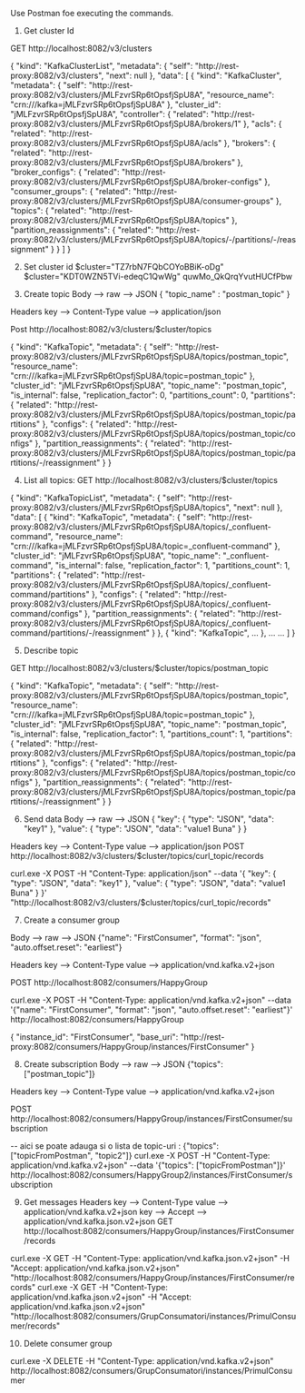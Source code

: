 Use Postman foe executing the commands.  
1. Get cluster Id

GET http://localhost:8082/v3/clusters

{
    "kind": "KafkaClusterList",
    "metadata": {
        "self": "http://rest-proxy:8082/v3/clusters",
        "next": null
    },
    "data": [
        {
            "kind": "KafkaCluster",
            "metadata": {
                "self": "http://rest-proxy:8082/v3/clusters/jMLFzvrSRp6tOpsfjSpU8A",
                "resource_name": "crn:///kafka=jMLFzvrSRp6tOpsfjSpU8A"
            },
            "cluster_id": "jMLFzvrSRp6tOpsfjSpU8A",
            "controller": {
                "related": "http://rest-proxy:8082/v3/clusters/jMLFzvrSRp6tOpsfjSpU8A/brokers/1"
            },
            "acls": {
                "related": "http://rest-proxy:8082/v3/clusters/jMLFzvrSRp6tOpsfjSpU8A/acls"
            },
            "brokers": {
                "related": "http://rest-proxy:8082/v3/clusters/jMLFzvrSRp6tOpsfjSpU8A/brokers"
            },
            "broker_configs": {
                "related": "http://rest-proxy:8082/v3/clusters/jMLFzvrSRp6tOpsfjSpU8A/broker-configs"
            },
            "consumer_groups": {
                "related": "http://rest-proxy:8082/v3/clusters/jMLFzvrSRp6tOpsfjSpU8A/consumer-groups"
            },
            "topics": {
                "related": "http://rest-proxy:8082/v3/clusters/jMLFzvrSRp6tOpsfjSpU8A/topics"
            },
            "partition_reassignments": {
                "related": "http://rest-proxy:8082/v3/clusters/jMLFzvrSRp6tOpsfjSpU8A/topics/-/partitions/-/reassignment"
            }
        }
    ]
}
 
2. Set cluster id
 $cluster="TZ7rbN7FQbCOYoBBiK-oDg"
 $cluster="KDT0WZN5TVi-edeqC1QwWg"
 quwMo_QkQrqYvutHUCfPbw
 
3. Create topic
Body --> raw  --> JSON
{ "topic_name" : "postman_topic" }

Headers
key -->  Content-Type value --> application/json

Post http://localhost:8082/v3/clusters/$cluster/topics

{
    "kind": "KafkaTopic",
    "metadata": {
        "self": "http://rest-proxy:8082/v3/clusters/jMLFzvrSRp6tOpsfjSpU8A/topics/postman_topic",
        "resource_name": "crn:///kafka=jMLFzvrSRp6tOpsfjSpU8A/topic=postman_topic"
    },
    "cluster_id": "jMLFzvrSRp6tOpsfjSpU8A",
    "topic_name": "postman_topic",
    "is_internal": false,
    "replication_factor": 0,
    "partitions_count": 0,
    "partitions": {
        "related": "http://rest-proxy:8082/v3/clusters/jMLFzvrSRp6tOpsfjSpU8A/topics/postman_topic/partitions"
    },
    "configs": {
        "related": "http://rest-proxy:8082/v3/clusters/jMLFzvrSRp6tOpsfjSpU8A/topics/postman_topic/configs"
    },
    "partition_reassignments": {
        "related": "http://rest-proxy:8082/v3/clusters/jMLFzvrSRp6tOpsfjSpU8A/topics/postman_topic/partitions/-/reassignment"
    }
}

4. List all topics: 
GET http://localhost:8082/v3/clusters/$cluster/topics

{
    "kind": "KafkaTopicList",
    "metadata": {
        "self": "http://rest-proxy:8082/v3/clusters/jMLFzvrSRp6tOpsfjSpU8A/topics",
        "next": null
    },
    "data": [
        {
            "kind": "KafkaTopic",
            "metadata": {
                "self": "http://rest-proxy:8082/v3/clusters/jMLFzvrSRp6tOpsfjSpU8A/topics/_confluent-command",
                "resource_name": "crn:///kafka=jMLFzvrSRp6tOpsfjSpU8A/topic=_confluent-command"
            },
            "cluster_id": "jMLFzvrSRp6tOpsfjSpU8A",
            "topic_name": "_confluent-command",
            "is_internal": false,
            "replication_factor": 1,
            "partitions_count": 1,
            "partitions": {
                "related": "http://rest-proxy:8082/v3/clusters/jMLFzvrSRp6tOpsfjSpU8A/topics/_confluent-command/partitions"
            },
            "configs": {
                "related": "http://rest-proxy:8082/v3/clusters/jMLFzvrSRp6tOpsfjSpU8A/topics/_confluent-command/configs"
            },
            "partition_reassignments": {
                "related": "http://rest-proxy:8082/v3/clusters/jMLFzvrSRp6tOpsfjSpU8A/topics/_confluent-command/partitions/-/reassignment"
            }
        },
        {
            "kind": "KafkaTopic",
        ...
        },
        ...
        ...
    ]
}

 
5. Describe topic

GET  http://localhost:8082/v3/clusters/$cluster/topics/postman_topic

{
    "kind": "KafkaTopic",
    "metadata": {
        "self": "http://rest-proxy:8082/v3/clusters/jMLFzvrSRp6tOpsfjSpU8A/topics/postman_topic",
        "resource_name": "crn:///kafka=jMLFzvrSRp6tOpsfjSpU8A/topic=postman_topic"
    },
    "cluster_id": "jMLFzvrSRp6tOpsfjSpU8A",
    "topic_name": "postman_topic",
    "is_internal": false,
    "replication_factor": 1,
    "partitions_count": 1,
    "partitions": {
        "related": "http://rest-proxy:8082/v3/clusters/jMLFzvrSRp6tOpsfjSpU8A/topics/postman_topic/partitions"
    },
    "configs": {
        "related": "http://rest-proxy:8082/v3/clusters/jMLFzvrSRp6tOpsfjSpU8A/topics/postman_topic/configs"
    },
    "partition_reassignments": {
        "related": "http://rest-proxy:8082/v3/clusters/jMLFzvrSRp6tOpsfjSpU8A/topics/postman_topic/partitions/-/reassignment"
    }
}

6. Send data 
Body --> raw  --> JSON
{ "key": { "type": "JSON", "data": "key1" },
  "value": { "type": "JSON", "data": "value1 Buna" }
}

Headers
key -->  Content-Type value --> application/json
POST http://localhost:8082/v3/clusters/$cluster/topics/curl_topic/records

curl.exe -X POST -H "Content-Type: application/json" --data '{ \"key\": { \"type\": \"JSON\", \"data\": \"key1\" }, \"value\": { \"type\": \"JSON\", \"data\": \"value1 Buna\" } }' "http://localhost:8082/v3/clusters/$cluster/topics/curl_topic/records"

7. Create a consumer group

Body --> raw  --> JSON
{"name": "FirstConsumer", "format": "json", "auto.offset.reset": "earliest"}   

Headers
key -->  Content-Type value --> application/vnd.kafka.v2+json

POST http://localhost:8082/consumers/HappyGroup


curl.exe -X POST -H "Content-Type: application/vnd.kafka.v2+json"  --data '{\"name\": \"FirstConsumer\", \"format\": \"json\", \"auto.offset.reset\": \"earliest\"}'   http://localhost:8082/consumers/HappyGroup

{
    "instance_id": "FirstConsumer",
    "base_uri": "http://rest-proxy:8082/consumers/HappyGroup/instances/FirstConsumer"
}

8. Create subscription 
Body --> raw  --> JSON 
{"topics": ["postman_topic"]}

Headers
key -->  Content-Type value --> application/vnd.kafka.v2+json

POST http://localhost:8082/consumers/HappyGroup/instances/FirstConsumer/subscription

-- aici se poate adauga si o lista de topic-uri : {\"topics\": [\"topicFromPostman\", \"topic2\"]}
curl.exe -X POST -H "Content-Type: application/vnd.kafka.v2+json"  --data '{\"topics\": [\"topicFromPostman\"]}' http://localhost:8082/consumers/HappyGroup2/instances/FirstConsumer/subscription

9. Get messages
Headers
key -->  Content-Type value --> application/vnd.kafka.v2+json
key -->  Accept				--> application/vnd.kafka.json.v2+json
GET http://localhost:8082/consumers/HappyGroup/instances/FirstConsumer/records 

curl.exe -X GET  -H "Content-Type: application/vnd.kafka.json.v2+json" -H "Accept: application/vnd.kafka.json.v2+json"  "http://localhost:8082/consumers/HappyGroup/instances/FirstConsumer/records" 
curl.exe -X GET  -H "Content-Type: application/vnd.kafka.json.v2+json" -H "Accept: application/vnd.kafka.json.v2+json"  "http://localhost:8082/consumers/GrupConsumatori/instances/PrimulConsumer/records" 

10. Delete consumer group

curl.exe -X DELETE  -H "Content-Type: application/vnd.kafka.v2+json"  http://localhost:8082/consumers/GrupConsumatori/instances/PrimulConsumer

